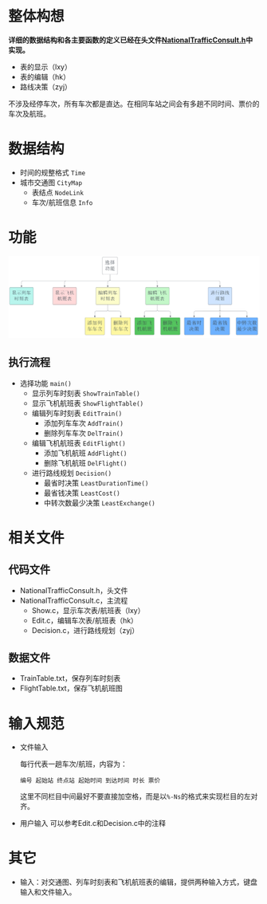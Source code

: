 # 整体构想

**详细的数据结构和各主要函数的定义已经在头文件[NationalTrafficConsult.h](NationalTrafficConsult.h)中实现。**

- 表的显示（lxy）
- 表的编辑（hk）
- 路线决策（zyj）

不涉及经停车次，所有车次都是直达。在相同车站之间会有多趟不同时间、票价的车次及航班。

# 数据结构

- 时间的规整格式 `Time`
- 城市交通图 `CityMap`
  - 表结点 `NodeLink`
  - 车次/航班信息 `Info`

# 功能

![Flowchart](Flowchart.png)

## 执行流程

- 选择功能 `main()`
  - 显示列车时刻表 `ShowTrainTable()`
  - 显示飞机航班表 `ShowFlightTable()`
  - 编辑列车时刻表 `EditTrain()`
    - 添加列车车次 `AddTrain()`
    - 删除列车车次 `DelTrain()`
  - 编辑飞机航班表 `EditFlight()`
    - 添加飞机航班 `AddFlight()`
    - 删除飞机航班 `DelFlight()`
  - 进行路线规划   `Decision()`
    - 最省时决策      `LeastDurationTime()`
    - 最省钱决策      `LeastCost()`
    - 中转次数最少决策 `LeastExchange()`

# 相关文件

## 代码文件

- NationalTrafficConsult.h，头文件
- NationalTrafficConsult.c，主流程
  - Show.c，显示车次表/航班表（lxy）
  - Edit.c，编辑车次表/航班表（hk）
  - Decision.c，进行路线规划（zyj）

## 数据文件

- TrainTable.txt，保存列车时刻表
- FlightTable.txt，保存飞机航班图

# 输入规范

- 文件输入
  
  每行代表一趟车次/航班，内容为：
  
  ```
  编号 起始站 终点站 起始时间 到达时间 时长 票价
  ```

  这里不同栏目中间最好不要直接加空格，而是以`%-Ns`的格式来实现栏目的左对齐。
- 用户输入
  可以参考Edit.c和Decision.c中的注释

# 其它

- 输入：对交通图、列车时刻表和飞机航班表的编辑，提供两种输入方式，键盘输入和文件输入。